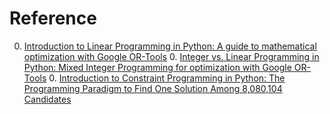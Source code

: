 # Reference

0. [Introduction to Linear Programming in Python: A guide to mathematical optimization with Google OR-Tools](https://mlabonne.github.io/blog/linearoptimization/)
	0. [Integer vs. Linear Programming in Python: Mixed Integer Programming for optimization with Google OR-Tools](https://mlabonne.github.io/blog/integerprogramming/)
	0. [Introduction to Constraint Programming in Python: The Programming Paradigm to Find One Solution Among 8,080,104 Candidates](https://mlabonne.github.io/blog/constraintprogramming/)

